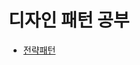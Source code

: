 # 디자인 패턴 공부
- [전략패턴](https://github.com/KIMINJOONG/designPattern/tree/master/src/com/study/StrategyPattern)
